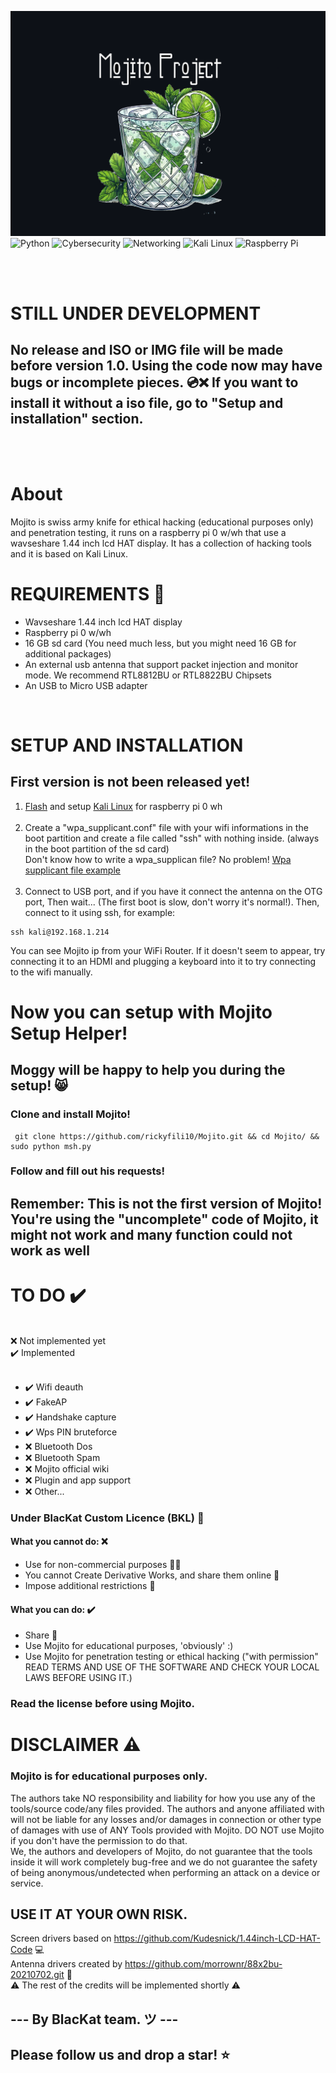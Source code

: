 
<img src="images/logo.png"/><br>
<img alt="Python" src="https://img.shields.io/badge/-Python-3776AB?style=flat-square&logo=python&logoColor=white" /> <img alt="Cybersecurity" src="https://img.shields.io/badge/-Cybersecurity-00599C?style=flat-square&logo=hackthebox&logoColor=white" /> <img alt="Networking" src="https://img.shields.io/badge/-Networking-0A66C2?style=flat-square&logo=cisco&logoColor=white" /> <img alt="Kali Linux" src="https://img.shields.io/badge/-Kali_Linux-557C94?style=flat-square&logo=kalilinux&logoColor=white" /> <img alt="Raspberry Pi" src="https://img.shields.io/badge/-Raspberry_Pi-A22846?style=flat-square&logo=raspberrypi&logoColor=white" /></p>


<br><br>
# STILL UNDER DEVELOPMENT 
## No release and ISO or IMG file will be made before version 1.0. Using the code now may have bugs or incomplete pieces. 💿❌ If you want to install it without a iso file, go to "Setup and installation" section.
<br><br>

# About
Mojito is swiss army knife for ethical hacking (educational purposes only) and penetration testing, it runs on a raspberry pi 0 w/wh that use a wavseshare 1.44 inch lcd HAT display. It has a collection of hacking tools and it is based on Kali Linux. 
<br>

# REQUIREMENTS 📃
  - Wavseshare 1.44 inch lcd HAT display 
  - Raspberry pi 0 w/wh 
  - 16 GB sd card (You need much less, but you might need 16 GB for additional packages)
  - An external usb antenna that support packet injection and monitor mode. We recommend RTL8812BU or RTL8822BU Chipsets
  - An USB to Micro USB adapter
<br>

# SETUP AND INSTALLATION

## First version is not been released yet! 
1. <a href="https://etcher.balena.io">Flash</a> and setup <a href="https://kali.download/arm-images/kali-2024.4/kali-linux-2024.4-raspberry-pi-zero-w-armel.img.xz">Kali Linux</a> for raspberry pi 0 wh  <br>
    <br>
2. Create a "wpa_supplicant.conf" file with your wifi informations in the boot partition and create a file called "ssh" with nothing inside. (always in the boot partition of the sd card) <br>
    Don't know how to write a wpa_supplican file? No problem! [Wpa supplicant file example](https://github.com/asparatu/raspberrypi-wpa-supplicant.conf/blob/master/wpa_supplicant.conf)<br>
    <br>
3. Connect to USB port, and if you have it connect the antenna on the OTG port, Then wait... (The first boot is slow, don't worry it's normal!). Then, connect to it using ssh, for example:
```
ssh kali@192.168.1.214
```
You can see Mojito ip from your WiFi Router.
If it doesn't seem to appear, try connecting it to an HDMI and plugging a keyboard into it to try connecting to the wifi manually.<br>
# Now you can setup with Mojito Setup Helper! 
## Moggy will be happy to help you during the setup! 😸
### Clone and install Mojito!
```
 git clone https://github.com/rickyfili10/Mojito.git && cd Mojito/ && sudo python msh.py
```
### Follow and fill out his requests!
## Remember: This is not the first version of Mojito! You're using the "uncomplete" code of Mojito, it might not work and many function could not work as well
<!--# SIMBOLS LIST: 
   - NB! = No Battery Found! <br> 
   - Plug = pluged to a power source 🔌<br>
   - N% = battery level ( not tested ) 🔋<br>-->
# TO DO ✔️
  <br>
  ❌ Not implemented yet <br>
  ✔️ Implemented <br><br>

   - ✔️ Wifi deauth
   - ✔️ FakeAP
   - ✔️ Handshake capture
   - ✔️ Wps PIN bruteforce
   - ❌ Bluetooth Dos
   - ❌ Bluetooth Spam
   - ❌ Mojito official wiki
   - ❌ Plugin and app support
   - ❌ Other...

### Under BlacKat Custom Licence (BKL) 📄
  #### What you cannot do: ❌<br>
   - Use for non-commercial purposes 💸❌<br>
   - You cannot Create Derivative Works, and share them online 📄<br>
   - Impose additional restrictions 🟰<br>
  #### What you can do: ✔️<br> 
   - Share 🔗<br>
   - Use Mojito for educational purposes, 'obviously' :)
   - Use Mojito for penetration testing or ethical hacking ("with permission" READ TERMS AND USE OF THE SOFTWARE AND CHECK YOUR LOCAL LAWS BEFORE USING IT.)
### Read the license before using Mojito.
# DISCLAIMER ⚠️
### Mojito is for educational purposes only. 
The authors take NO responsibility and liability for how you use any of the tools/source code/any files provided. The authors and anyone affiliated with will not be liable for any losses and/or damages in connection or other type of damages with use of ANY Tools provided with Mojito. DO NOT use Mojito if you don't have the permission to do that. <br>
We, the authors and developers of Mojito, do not guarantee that the tools inside it will work completely bug-free and we do not guarantee the safety of being anonymous/undetected when performing an attack on a device or service.

## USE IT AT YOUR OWN RISK. 

Screen drivers based on https://github.com/Kudesnick/1.44inch-LCD-HAT-Code 💻<br>
Antenna drivers created by https://github.com/morrownr/88x2bu-20210702.git 📡<br>
⚠️ The rest of the credits will be implemented shortly ⚠️
## --- By BlacKat team. ツ ---
## Please follow us and drop a star! ⭐
